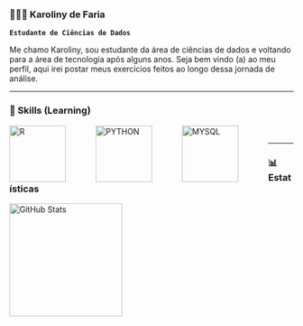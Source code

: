 ### 👩🏼‍💻 Karoliny de Faria

**`Estudante de Ciências de Dados`**

Me chamo Karoliny, sou estudante da área de ciências de dados e voltando para a área de tecnologia após alguns anos. 
Seja bem vindo (a) ao meu perfil, aqui irei postar meus exercícios feitos ao longo dessa jornada de análise. 

---

### 🚀 Skills (Learning)

<p>
    <img 
    align="left" 
    alt="R"
    title="R" 
    width="100px" 
    style="padding-right: 50px;" 
    src="https://img.shields.io/badge/R-276DC3?style=for-the-badge&logo=r&logoColor=white" 
/>
  <img 
    align="left" 
    alt="PYTHON"
    title="PYTHON" 
    width="100px" 
    style="padding-right: 50px;" 
    src="https://img.shields.io/badge/Python-3776AB?style=for-the-badge&logo=python&logoColor=white" 
/>

  <img 
    align="left" 
    alt="MYSQL"
    title="MYSQL" 
    width="100px" 
    style="padding-right: 50px;" 
    src="https://img.shields.io/badge/MySQL-00000F?style=for-the-badge&logo=mysql&logoColor=white" 
/>
  
</p>

</br>

---

### 📊 Estatísticas

<p>
  <img 
    align="left" 
    alt="GitHub Stats" 
    height="200" 
    style="padding-right: 10px;" 
    src="https://github-readme-stats.vercel.app/api?username=Karoldefaria&show_icons=true&theme=tokyonight&include_all_commits=true&locale=pt-br" 
  />

</p>

